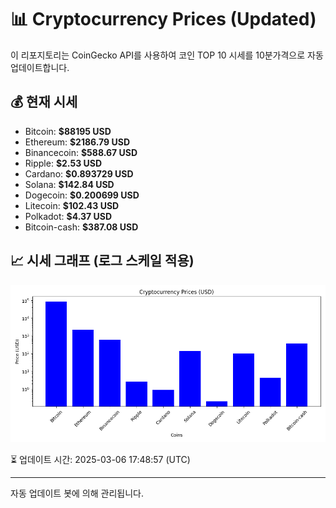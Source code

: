 
# 📊 Cryptocurrency Prices (Updated)

이 리포지토리는 CoinGecko API를 사용하여 코인 TOP 10 시세를 10분가격으로 자동 업데이트합니다.

## 💰 현재 시세
- Bitcoin: **$88195 USD**
- Ethereum: **$2186.79 USD**
- Binancecoin: **$588.67 USD**
- Ripple: **$2.53 USD**
- Cardano: **$0.893729 USD**
- Solana: **$142.84 USD**
- Dogecoin: **$0.200699 USD**
- Litecoin: **$102.43 USD**
- Polkadot: **$4.37 USD**
- Bitcoin-cash: **$387.08 USD**

## 📈 시세 그래프 (로그 스케일 적용)
![Crypto Prices](crypto_prices.png)

⏳ 업데이트 시간: 2025-03-06 17:48:57 (UTC)

---
자동 업데이트 봇에 의해 관리됩니다.
